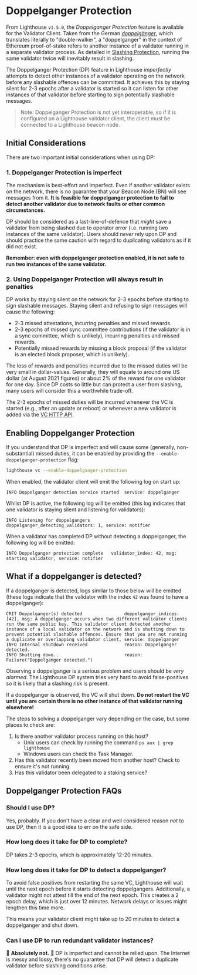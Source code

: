 # Doppelganger Protection

[doppelgänger]: https://en.wikipedia.org/wiki/Doppelg%C3%A4nger
[Slashing Protection]: ./slashing-protection.md
[VC HTTP API]: ./api-vc.md

From Lighthouse `v1.5.0`, the *Doppelganger Protection* feature is available for the Validator
Client. Taken from the German *[doppelgänger]*, which translates literally to "double-walker", a
"doppelganger" in the context of Ethereum proof-of-stake refers to another instance of a validator running in a separate validator
process. As detailed in [Slashing Protection], running the same validator twice will inevitably
result in slashing.

The Doppelganger Protection (DP) feature in Lighthouse *imperfectly* attempts to detect other
instances of a validator operating on the network before any slashable offences can be committed. It
achieves this by staying silent for 2-3 epochs after a validator is started so it can listen for
other instances of that validator before starting to sign potentially slashable messages.

> Note: Doppelganger Protection is not yet interoperable, so if it is configured on a Lighthouse
> validator client, the client must be connected to a Lighthouse beacon node. 

## Initial Considerations

There are two important initial considerations when using DP:

### 1. Doppelganger Protection is imperfect

The mechanism is best-effort and imperfect. Even if another validator exists on the network, there
is no guarantee that your Beacon Node (BN) will see messages from it. **It is feasible for
doppelganger protection to fail to detect another validator due to network faults or other common
circumstances.**

DP should be considered as a last-line-of-defence that *might* save a validator from being slashed due
to operator error (i.e. running two instances of the same validator). Users should
*never* rely upon DP and should practice the same caution with regard to duplicating validators as
if it did not exist.

**Remember: even with doppelganger protection enabled, it is not safe to run two instances of the
same validator.**

### 2. Using Doppelganger Protection will always result in penalties

DP works by staying silent on the network for 2-3 epochs before starting to sign slashable messages.
Staying silent and refusing to sign messages will cause the following:

- 2-3 missed attestations, incurring penalties and missed rewards.
- 2-3 epochs of missed sync committee contributions (if the validator is in a sync committee, which is unlikely), incurring penalties and missed rewards.
- Potentially missed rewards by missing a block proposal (if the validator is an elected block
    proposer, which is unlikely).

The loss of rewards and penalties incurred due to the missed duties will be very small in
dollar-values. Generally, they will equate to around one US dollar (at August 2021 figures) or about
2% of the reward for one validator for one day. Since DP costs so little but can protect a user from
slashing, many users will consider this a worthwhile trade-off.

The 2-3 epochs of missed duties will be incurred whenever the VC is started (e.g., after an update
or reboot) or whenever a new validator is added via the [VC HTTP API].

## Enabling Doppelganger Protection

If you understand that DP is imperfect and will cause some (generally, non-substantial) missed
duties, it can be enabled by providing the `--enable-doppelganger-protection` flag:

```bash
lighthouse vc --enable-doppelganger-protection
```

When enabled, the validator client will emit the following log on start up:

```
INFO Doppelganger detection service started  service: doppelganger
```

Whilst DP is active, the following log will be emitted (this log indicates that one validator is
staying silent and listening for validators):

```
INFO Listening for doppelgangers     doppelganger_detecting_validators: 1, service: notifier
```

When a validator has completed DP without detecting a doppelganger, the following log will be
emitted:

```
INFO Doppelganger protection complete   validator_index: 42, msg: starting validator, service: notifier
```

## What if a doppelganger is detected?

If a doppelganger is detected, logs similar to those below will be emitted (these logs indicate that
the validator with the index `42` was found to have a doppelganger):

```
CRIT Doppelganger(s) detected                doppelganger_indices: [42], msg: A doppelganger occurs when two different validator clients run the same public key. This validator client detected another instance of a local validator on the network and is shutting down to prevent potential slashable offences. Ensure that you are not running a duplicate or overlapping validator client, service: doppelganger
INFO Internal shutdown received              reason: Doppelganger detected.
INFO Shutting down..                         reason: Failure("Doppelganger detected.")
```

Observing a doppelganger is a serious problem and users should be *very alarmed*. The Lighthouse DP
system tries very hard to avoid false-positives so it is likely that a slashing risk is present.

If a doppelganger is observed, the VC will shut down. **Do not restart the VC until you are certain
there is no other instance of that validator running elsewhere!**

The steps to solving a doppelganger vary depending on the case, but some places to check are:

1. Is there another validator process running on this host?
    - Unix users can check by running the command `ps aux | grep lighthouse`
    - Windows users can check the Task Manager.
1. Has this validator recently been moved from another host? Check to ensure it's not running.
1. Has this validator been delegated to a staking service?

## Doppelganger Protection FAQs

### Should I use DP?

Yes, probably. If you don't have a clear and well considered reason *not* to use DP, then it is a
good idea to err on the safe side.

### How long does it take for DP to complete?

DP takes 2-3 epochs, which is approximately 12-20 minutes.

### How long does it take for DP to detect a doppelganger?

To avoid false positives from restarting the same VC, Lighthouse will wait until the next epoch
before it starts detecting doppelgangers. Additionally, a validator might not attest till the end
of the next epoch. This creates a 2 epoch delay, which is just over 12 minutes. Network delays or
issues might lengthen this time more.

This means your validator client might take up to 20 minutes to detect a doppelganger and shut down.

### Can I use DP to run redundant validator instances?

🙅 **Absolutely not.** 🙅 DP is imperfect and cannot be relied upon. The Internet is messy and lossy,
there's no guarantee that DP will detect a duplicate validator before slashing conditions arise.
